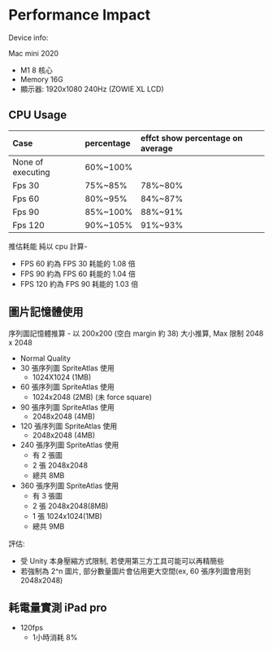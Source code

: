 # Performance Impact

Device info:

Mac mini 2020
* M1 8 核心
* Memory 16G
* 顯示器: 1920x1080 240Hz (ZOWIE XL LCD)

## CPU Usage

|Case|percentage|effct show percentage on average|
|:--|:--|:--|
|None of executing|60%~100%||
|Fps 30|75%~85%|78%~80%|
|Fps 60|80%~95%|84%~87%|
|Fps 90|85%~100%|88%~91%|
|Fps 120|90%~105%|91%~93%|

推估耗能 純以 cpu 計算-
- FPS 60 約為 FPS 30 耗能的 1.08 倍
- FPS 90 約為 FPS 60 耗能的 1.04 倍
- FPS 120 約為 FPS 90 耗能的 1.03 倍


## 圖片記憶體使用

序列圖記憶體推算 -  以 200x200 (空白 margin 約 38) 大小推算, Max 限制 2048 x 2048
- Normal Quality
- 30 張序列圖 SpriteAtlas 使用
  - 1024X1024 (1MB)
- 60 張序列圖 SpriteAtlas 使用
  - 1024x2048 (2MB) (未 force square)
- 90 張序列圖 SpriteAtlas 使用
  - 2048x2048 (4MB)
- 120 張序列圖 SpriteAtlas 使用
  - 2048x2048 (4MB)
- 240 張序列圖 SpriteAtlas 使用
  - 有 2 張圖
  - 2 張 2048x2048
  - 總共 8MB
- 360 張序列圖 SpriteAtlas 使用
  - 有 3 張圖
  - 2 張 2048x2048(8MB)
  - 1 張 1024x1024(1MB)
  - 總共 9MB

評估: 
* 受 Unity 本身壓縮方式限制, 若使用第三方工具可能可以再精簡些
* 若強制為 2^n 圖片, 部分數量圖片會佔用更大空間(ex, 60 張序列圖會用到 2048x2048)


## 耗電量實測 iPad pro

* 120fps
  * 1小時消耗 8%

